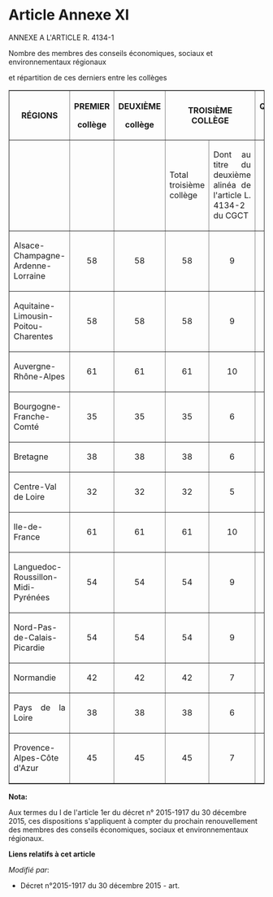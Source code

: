 # Article Annexe XI

ANNEXE A L'ARTICLE R. 4134-1

Nombre des membres des conseils économiques, sociaux et environnementaux régionaux

et répartition de ces derniers entre les collèges 

<table border="1">
  <tbody>
    <tr>
      <th>RÉGIONS 

</th>
      <th>

PREMIER 

collège 

</th>
      <th>

DEUXIÈME 

collège 

</th>
      <th colspan="2">

TROISIÈME COLLÈGE 

</th>
      <th>

QUATRIÈME 

collège 

</th>
      <th>

TOTAL 

</th>
    </tr>
    <tr>
      <td valign="middle" align="left"> </td>
      <td align="left" valign="middle"> </td>
      <td valign="middle" align="left"> </td>
      <td align="justify" valign="middle">

Total troisième collège 

</td>
      <td align="justify" valign="middle">

Dont au titre du deuxième alinéa de l'article L. 4134-2 du CGCT 

</td>
      <td align="left" valign="middle"> </td>
      <td valign="middle" align="left"> </td>
    </tr>
    <tr>
      <td align="justify" valign="middle">

Alsace-Champagne-Ardenne-Lorraine 

</td>
      <td align="center" valign="middle">

58 

</td>
      <td align="center" valign="middle">

58 

</td>
      <td valign="middle" align="center">

58 

</td>
      <td valign="middle" align="center">

9 

</td>
      <td align="center" valign="middle">

6 

</td>
      <td valign="middle" align="center">

180 

</td>
    </tr>
    <tr>
      <td align="justify" valign="middle">

Aquitaine-Limousin-Poitou-Charentes 

</td>
      <td valign="middle" align="center">

58 

</td>
      <td valign="middle" align="center">

58 

</td>
      <td align="center" valign="middle">

58 

</td>
      <td valign="middle" align="center">

9 

</td>
      <td align="center" valign="middle">

6 

</td>
      <td valign="middle" align="center">

180 

</td>
    </tr>
    <tr>
      <td align="justify" valign="middle">

Auvergne-Rhône-Alpes 

</td>
      <td valign="middle" align="center">

61 

</td>
      <td valign="middle" align="center">

61 

</td>
      <td valign="middle" align="center">

61 

</td>
      <td valign="middle" align="center">

10 

</td>
      <td align="center" valign="middle">

7 

</td>
      <td align="center" valign="middle">

190 

</td>
    </tr>
    <tr>
      <td valign="middle" align="justify">

Bourgogne-Franche-Comté 

</td>
      <td valign="middle" align="center">

35 

</td>
      <td valign="middle" align="center">

35 

</td>
      <td valign="middle" align="center">

35 

</td>
      <td valign="middle" align="center">

6 

</td>
      <td valign="middle" align="center">

5 

</td>
      <td align="center" valign="middle">

110 

</td>
    </tr>
    <tr>
      <td align="justify" valign="middle">

Bretagne 

</td>
      <td valign="middle" align="center">

38 

</td>
      <td valign="middle" align="center">

38 

</td>
      <td valign="middle" align="center">

38 

</td>
      <td align="center" valign="middle">

6 

</td>
      <td align="center" valign="middle">

6 

</td>
      <td valign="middle" align="center">

120 

</td>
    </tr>
    <tr>
      <td align="justify" valign="middle">

Centre-Val de Loire 

</td>
      <td align="center" valign="middle">

32 

</td>
      <td valign="middle" align="center">

32 

</td>
      <td valign="middle" align="center">

32 

</td>
      <td align="center" valign="middle">

5 

</td>
      <td align="center" valign="middle">

4 

</td>
      <td align="center" valign="middle">

100 

</td>
    </tr>
    <tr>
      <td valign="middle" align="justify">

Ile-de-France 

</td>
      <td valign="middle" align="center">

61 

</td>
      <td align="center" valign="middle">

61 

</td>
      <td valign="middle" align="center">

61 

</td>
      <td align="center" valign="middle">

10 

</td>
      <td valign="middle" align="center">

7 

</td>
      <td valign="middle" align="center">

190 

</td>
    </tr>
    <tr>
      <td valign="middle" align="justify">

Languedoc-Roussillon-Midi-Pyrénées 

</td>
      <td align="center" valign="middle">

54 

</td>
      <td valign="middle" align="center">

54 

</td>
      <td align="center" valign="middle">

54 

</td>
      <td align="center" valign="middle">

9 

</td>
      <td valign="middle" align="center">

8 

</td>
      <td align="center" valign="middle">

170 

</td>
    </tr>
    <tr>
      <td valign="middle" align="justify">

Nord-Pas-de-Calais-Picardie 

</td>
      <td align="center" valign="middle">

54 

</td>
      <td align="center" valign="middle">

54 

</td>
      <td align="center" valign="middle">

54 

</td>
      <td align="center" valign="middle">

9 

</td>
      <td valign="middle" align="center">

8 

</td>
      <td align="center" valign="middle">

170 

</td>
    </tr>
    <tr>
      <td valign="middle" align="justify">

Normandie 

</td>
      <td valign="middle" align="center">

42 

</td>
      <td align="center" valign="middle">

42 

</td>
      <td align="center" valign="middle">

42 

</td>
      <td valign="middle" align="center">

7 

</td>
      <td align="center" valign="middle">

4 

</td>
      <td valign="middle" align="center">

130 

</td>
    </tr>
    <tr>
      <td valign="middle" align="justify">

Pays de la Loire 

</td>
      <td valign="middle" align="center">

38 

</td>
      <td valign="middle" align="center">

38 

</td>
      <td align="center" valign="middle">

38 

</td>
      <td align="center" valign="middle">

6 

</td>
      <td valign="middle" align="center">

6 

</td>
      <td valign="middle" align="center">

120 

</td>
    </tr>
    <tr>
      <td valign="middle" align="justify">

Provence-Alpes-Côte d'Azur 

</td>
      <td align="center" valign="middle">

45 

</td>
      <td valign="middle" align="center">

45 

</td>
      <td valign="middle" align="center">

45 

</td>
      <td align="center" valign="middle">

7 

</td>
      <td valign="middle" align="center">

5 

</td>
      <td align="center" valign="middle">

140</td>
    </tr>
  </tbody>
</table>

**Nota:**

Aux termes du I de l'article 1er du décret n° 2015-1917 du 30 décembre 2015, ces dispositions s'appliquent à compter du
prochain renouvellement des membres des conseils économiques, sociaux et environnementaux régionaux.

**Liens relatifs à cet article**

_Modifié par_:

  - Décret n°2015-1917 du 30 décembre 2015 - art.

